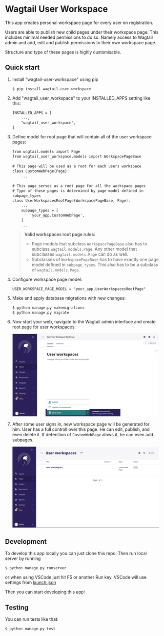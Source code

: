 
# Wagtail User Workspace

This app creates personal workspace page for every user on registration.

Users are able to publish new child pages under their workspace page. This includes minimal needed permissions to do so. Namely access to Wagtail admin and add, edit and publish permissions to their own workspace page.

Structure and type of these pages is highly customisable.

## Quick start

1. Install "wagtail-user-workspace" using pip
    
    ```
    $ pip install wagtail-user-workspace
    ```

2. Add "wagtail_user_workspace" to your INSTALLED_APPS setting like this:

    ```
    INSTALLED_APPS = [
        ...,
        "wagtail_user_workspace",
    ]
    ```

3. Define model for root page that will contain all of the user workspace pages:

    ```
    from wagtail.models import Page
    from wagtail_user_workspace.models import WorkspacePageBase    

    # This page will be used as a root for each users workspace
    class CustomWebPage(Page):
        ...        

    # This page serves as a root page for all the workspace pages
    # Type of these pages is determined by page model defined in subpage_types
    class UserWorkspacesRootPage(WorkspacePageBase, Page):
        ...
        subpage_types = [
            'your_app.CustomWebPage',
        ]
        ...
    ```

    > **Valid workspaces root page rules:**
    > - Page models that subclass `WorkspacePageBase` also has to subclass `wagtail.models.Page`. Any other model that subclasses `wagtail.models.Page` can do as well.
    > - Subclasses of `WorkspacePageBase` has to have exactly one page model defined in `subpage_types`. This also has to be a subclass of `wagtail.models.Page`.

4. Configure workspace page model:
    ``` 
    USER_WORKSPACE_PAGE_MODEL = "your_app.UserWorkspacesRootPage"
    ```

5. Make and apply database migrations with new changes:

    ```
    $ python manage.py makemigrations
    $ python manage.py migrate
    ```

6. Now start your web, navigate to the Wagtail admin interface and create root page for user workspaces:

    <img src="screenshots/1.png"/>

7. After some user signs in, new workspace page will be generated for him.
User has a full controll over this page. He can edit, publish, and even delete it. If defenition of `CustomWebPage` alows it, he can even add subpages.

    <img src="screenshots/2.png"/>
    

## Development

To develop this app locally you can just clone this repo. Then run local server by running 

```
$ python manage.py runserver
```
or when using VSCode just hit F5 or another Run key. VSCode will use settings from [launch.json](.vscode/launch.json)

Then you can start developing this app!

## Testing

You can run tests like that:
```
$ python manage.py test
```


